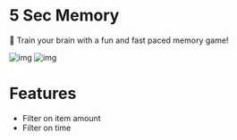 # 5 Sec Memory

🧠 Train your brain with a fun and fast paced memory game!

![img](https://i.imgur.com/ZV9qKj2m.png)
![img](https://i.imgur.com/HaVotnUm.png)

# Features
- Filter on item amount
- Filter on time
